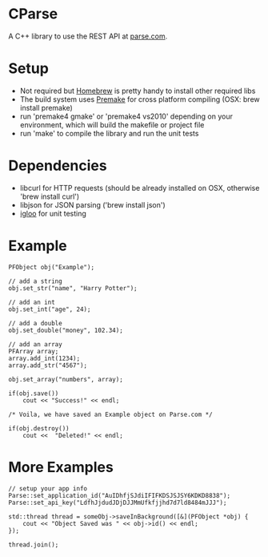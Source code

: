 CParse
======
A C++ library to use the REST API at [parse.com](http://parse.com).


Setup
=====
- Not required but [Homebrew](http://mxcl.github.com/homebrew/) is pretty handy to install other required libs
- The build system uses [Premake](http://industriousone.com/premake) for cross platform compiling (OSX: brew install premake)
- run 'premake4 gmake' or 'premake4 vs2010' depending on your environment, which will build the makefile or project file
- run 'make' to compile the library and run the unit tests

Dependencies
============

- libcurl for HTTP requests (should be already installed on OSX, otherwise 'brew install curl')
- libjson for JSON parsing ('brew install json')
- [igloo](http://igloo-testing.org) for unit testing

Example
=======
```
PFObject obj("Example");

// add a string
obj.set_str("name", "Harry Potter");

// add an int
obj.set_int("age", 24);

// add a double
obj.set_double("money", 102.34);

// add an array
PFArray array;
array.add_int(1234);
array.add_str("4567");

obj.set_array("numbers", array);

if(obj.save())
	cout << "Success!" << endl;

/* Voila, we have saved an Example object on Parse.com */

if(obj.destroy())
	cout <<  "Deleted!" << endl;

```

More Examples
=============

```
// setup your app info
Parse::set_application_id("AuIDhfjSJdiIFIFKDSJSJSY6KDKD8838");
Parse::set_api_key("LdfhJjdudJDjDJJMmUfkfjjhd7d7ld8484mJJJ");

std::thread thread = someObj->saveInBackground([&](PFObject *obj) {
	cout << "Object Saved was " << obj->id() << endl;
});

thread.join();


